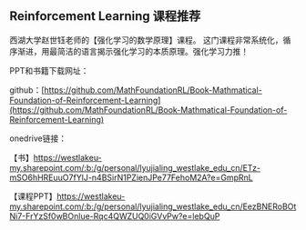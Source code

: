 ## Reinforcement Learning 课程推荐

西湖大学赵世钰老师的【强化学习的数学原理】课程。
这门课程非常系统化，循序渐进，用最简洁的语言揭示强化学习的本质原理。强化学习力推！

PPT和书籍下载网址：

github：[https://github.com/MathFoundationRL/Book-Mathmatical-Foundation-of-Reinforcement-Learning](https://github.com/MathFoundationRL/Book-Mathmatical-Foundation-of-Reinforcement-Learning)

onedrive链接：

【书】https://westlakeu-my.sharepoint.com/:b:/g/personal/lyujialing_westlake_edu_cn/ETz-mSO6hHREuuO7fYlJ-n4BSirN1PZienJPe77FehoM2A?e=GmpRnL

【课程PPT】https://westlakeu-my.sharepoint.com/:b:/g/personal/lyujialing_westlake_edu_cn/EezBNERoBOtNi7-FrYzSf0wBOnlue-Rqc4QWZUQ0iGVvPw?e=lebQuP
